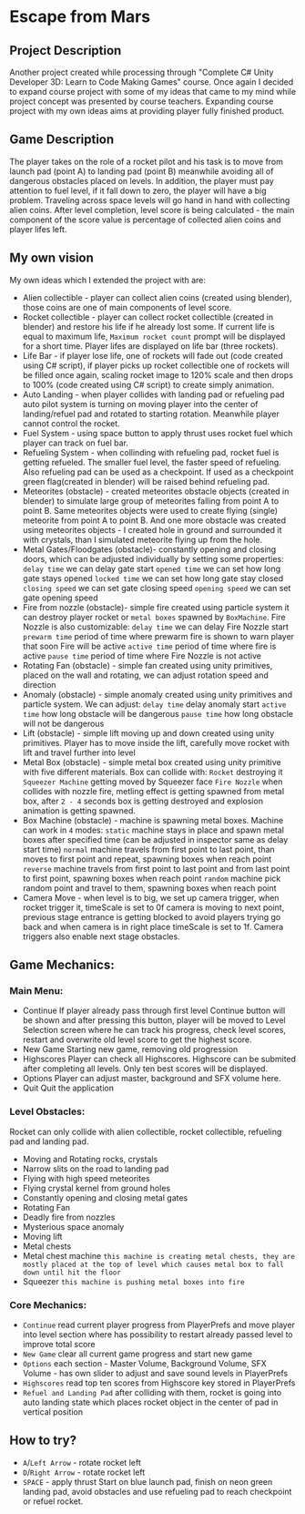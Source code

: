 # Escape from Mars
## Project Description
Another project created while processing through "Complete C# Unity Developer 3D: Learn to Code Making Games" course. Once again I decided to expand course project with some of my ideas that came to my mind while project concept was presented by course teachers. Expanding course project with my own ideas aims at providing player fully finished product.

## Game Description
The player takes on the role of a rocket pilot and his task is to move from launch pad (point A) to landing pad (point B) meanwhile avoiding all of dangerous obstacles placed on levels. In addition, the player must pay attention to fuel level, if it fall down to zero, the player will have a big problem. Traveling across space levels will go hand in hand with collecting alien coins. After level completion, level score is being calculated - the main component of the score value is percentage of collected alien coins and player lifes left.

## My own vision
My own ideas which I extended the project with are:
- Alien collectible - player can collect alien coins (created using blender), those coins are one of  main components of level score.
- Rocket collectible - player can collect rocket collectible (created in blender) and restore his life if he already lost some. If current life is equal to maximum life, `Maximum rocket count` prompt will be displayed for a short time. Player lifes are displayed on life bar (three rockets).
- Life Bar - if player lose life, one of rockets will fade out (code created using C# script), if player picks up rocket collectible one of rockets will be filled once again, scaling rocket image to 120% scale and then drops to 100% (code created using C# script) to create simply animation.
- Auto Landing - when player collides with landing pad or refueling pad auto pilot system is turning on moving player into the center of landing/refuel pad and rotated to starting rotation. Meanwhile player cannot control the rocket.
- Fuel System - using space button to apply thrust uses rocket fuel which player can track on fuel bar.
- Refueling System - when collinding with refueling pad, rocket fuel is getting refueled. The smaller fuel level, the faster speed of refueling. Also refueling pad can be used as a checkpoint. If used as a checkpoint green flag(created in blender) will be raised behind refueling pad.
- Meteorites (obstacle) - created meteorites obstacle objects (created in blender) to simulate large group of meteorites falling from point A to point B. Same meteorites objects were used to create flying (single) meteorite from point A to point B. And one more obstacle was created using meteorites objects - I created hole in ground and surrounded it with crystals, than I simulated meteorite flying up from the hole.
- Metal Gates/Floodgates (obstacle)- constantly opening and closing doors, which can be adjusted  individually by setting some properties:
`delay time` we can delay gate start
`opened time` we can set how long gate stays opened
`locked time` we can set how long gate stay closed
`closing speed` we can set gate closing speed
`opening speed` we can set gate opening speed
- Fire from nozzle (obstacle)- simple fire created using particle system it can destroy player rocket or `metal boxes` spawned by `BoxMachine`. Fire Nozzle is also customizable:
`delay time` we can delay Fire Nozzle start
`prewarm time` period of time where prewarm fire is shown to warn player that soon Fire will be active
`active time` period of time where fire is active
`pause time` period of time where Fire Nozzle is not active
- Rotating Fan (obstacle) - simple fan created using unity primitives, placed on the wall and rotating, we can adjust rotation speed and direction
- Anomaly (obstacle) - simple anomaly created using unity primitives and particle system. We can adjust:
`delay time` delay anomaly start
`active time` how long obstacle will be dangerous
`pause time` how long obstacle will not be dangerous
- Lift (obstacle) - simple lift moving up and down created using unity primitives. Player has to move inside the lift, carefully move rocket with lift and travel further into level
- Metal Box (obstacle) - simple metal box created using unity primitive with five different materials. Box can collide with:
`Rocket` destroying it
`Squeezer Machine` getting moved by Squeezer face
`Fire Nozzle` when collides with nozzle fire, metling effect is getting spawned from metal box, after `2 - 4` seconds box is getting destroyed and explosion animation is getting spawned.
- Box Machine (obstacle) - machine is spawning metal boxes. Machine can work in `4` modes:
`static` machine stays in place and spawn metal boxes after specified time (can be adjusted in inspector same as delay start time)
`normal` machine travels from first point to last point, than moves to first point and repeat, spawning boxes when reach point 
`reverse` machine travels from first point to last point and from last point to first point,  spawning boxes when reach point
`random` machine pick random point and travel to them,  spawning boxes when reach point
- Camera Move - when level is to big, we set up camera trigger, when rocket trigger it, timeScale is set to 0f camera is moving to next point, previous stage entrance is getting blocked to avoid players trying go back and when camera is in right place timeScale is set to 1f. Camera triggers also enable next stage obstacles.

## Game Mechanics:
### Main Menu:
- Continue
If player already pass through first level Continue button will be shown and after pressing this button, player will be moved to Level Selection screen where he can track his progress, check level scores, restart and overwrite old level score to get the highest score.
- New Game
Starting new game, removing old progression
- Highscores
Player can check all Highscores. Highscore can be submited after completing all levels. Only ten best scores will be displayed.
- Options
Player can adjust master, background and SFX volume here.
- Quit
Quit the application

### Level Obstacles:
Rocket can only collide with alien collectible, rocket collectible, refueling pad and landing pad.
- Moving and Rotating rocks, crystals
- Narrow slits on the road to landing pad
- Flying with high speed meteorites
- Flying crystal kernel from ground holes
- Constantly opening and closing metal gates
- Rotating Fan
- Deadly fire from nozzles
- Mysterious space anomaly
- Moving lift
- Metal chests
- Metal chest machine `this machine is creating metal chests, they are mostly placed at the top of level which causes metal box to fall down until hit the floor`
- Squeezer `this machine is pushing metal boxes into fire`

### Core Mechanics:
- `Continue` read current player progress from PlayerPrefs and move player into level section where has possibility to restart already passed level to improve total score
- `New Game` clear all current game progress and start new game
- `Options` each section - Master Volume, Background Volume, SFX Volume - has own slider to adjust and save sound levels in PlayerPrefs
- `Highscores` read top ten scores from Highscore key stored in PlayerPrefs
- `Refuel and Landing Pad` after colliding with them, rocket is going into auto landing state which places rocket object in the center of pad in vertical position

## How to try?
- `A`/`Left Arrow` - rotate rocket left
- `D`/`Right Arrow` - rotate rocket left
- `SPACE` - apply thrust
Start on blue launch pad, finish on neon green landing pad, avoid obstacles and use refueling pad to reach checkpoint or refuel rocket.
